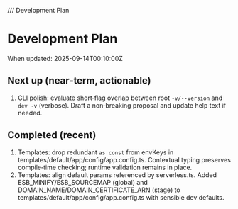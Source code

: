 /// Development Plan

# Development Plan

When updated: 2025-09-14T00:10:00Z

## Next up (near‑term, actionable)

1. CLI polish: evaluate short‑flag overlap between root `-v/--version` and
   `dev -v` (verbose). Draft a non‑breaking proposal and update help text if
   needed.

## Completed (recent)
1. Templates: drop redundant `as const` from envKeys in
   templates/default/app/config/app.config.ts. Contextual typing preserves
   compile‑time checking; runtime validation remains in place.
2. Templates: align default params referenced by serverless.ts. Added
   ESB_MINIFY/ESB_SOURCEMAP (global) and DOMAIN_NAME/DOMAIN_CERTIFICATE_ARN
   (stage) to templates/default/app/config/app.config.ts with sensible dev defaults.